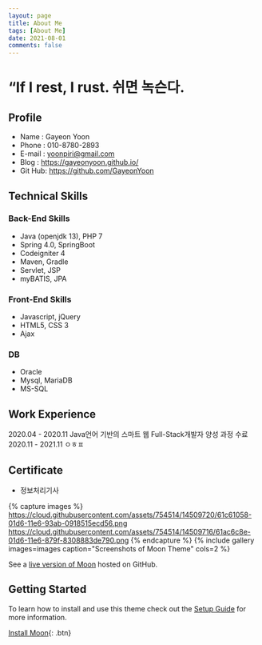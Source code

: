 ```yaml
---
layout: page
title: About Me
tags: [About Me]
date: 2021-08-01
comments: false
--- 
```


 # “If I rest, I rust. 쉬면 녹슨다.
 
## Profile
* Name : Gayeon Yoon
* Phone : 010-8780-2893
* E-mail : yoonpiri@gmail.com
* Blog : https://gayeonyoon.github.io/
* Git Hub: https://github.com/GayeonYoon


## Technical Skills
### Back-End Skills
* Java (openjdk 13), PHP 7
* Spring 4.0, SpringBoot
* Codeigniter 4
* Maven, Gradle 
* Servlet, JSP
* myBATIS, JPA

### Front-End Skills
* Javascript, jQuery
* HTML5, CSS 3 
* Ajax
   
### DB
* Oracle
* Mysql, MariaDB
* MS-SQL

## Work Experience
2020.04 - 2020.11 Java언어 기반의 스마트 웹 Full-Stack개발자 양성 과정 수료
2020.11 - 2021.11 ㅇㅎㅍ


## Certificate
* 정보처리기사


{% capture images %}
    https://cloud.githubusercontent.com/assets/754514/14509720/61c61058-01d6-11e6-93ab-0918515ecd56.png
    https://cloud.githubusercontent.com/assets/754514/14509716/61ac6c8e-01d6-11e6-879f-8308883de790.png
{% endcapture %}
{% include gallery images=images caption="Screenshots of Moon Theme" cols=2 %}

See a [live version of Moon](http://taylantatli.github.io/Moon) hosted on GitHub.

## Getting Started

To learn how to install and use this theme check out the [Setup Guide](http://taylantatli.me/Moon/moon-theme/) for more information.
      
[Install Moon](https://github.com/TaylanTatli/Moon){: .btn}
